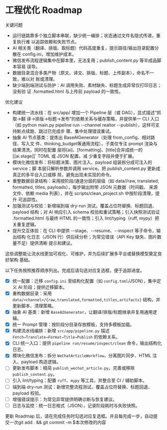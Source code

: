 # 工程优化 Roadmap


关键问题

  - 运行链路靠多个独立脚本串联，缺少统一编排；状态通过文件名隐式传递，重复执行难
  以追踪依赖和失败节点。
  - AI 相关类（翻译、排版、取标题）代码高度重复，提示路径/输出目录配置分散在
  config.ini，增加维护成本。
  - 微信发布流程逻辑集中在脚本里，无法复用；publish_content.py 等半成品脚本容易
  误导。
  - 数据目录混合多类产物（原文、译文、排版、标题、上传副本），命名不一致，难以对
  账或清理。
  - 缺少端到端测试与防护：AI 调用失败、素材缺失、标题生成异常仅打印日志；没有验
  证 .formatted.html 与上传前 payload 的一致性。

  优化建议

  - 构建统一流水线：在 src/app/ 增加一个 Pipeline 层（或 DAG），显式描述“抓取→翻
  译→排版→标题→发布”的依赖关系与缓存策略，并提供单一 CLI 入口（如 python main.py
  pipeline run --channel realtor --publish），这样可支持断点续跑、跳过已完成步
  骤、集中处理错误重试。
  - 抽象 AI 节点基类：提炼出 BaseAIGenerator（处理 from_config、相对路径、写入文
  件、thinking_budget等通用流程），子类仅专注 prompt 渲染与结果清洗，同时在配置
  层将[ai]、[formatting]、[title]合并成统一的[[ai.stage]]` TOML 或 JSON 配置，减
  少重复字段并便于扩展。
  - 模块化微信发布：将标题决策、图片注入、payload 组装拆分成可注入的 service；脚
  本层只解析参数并调用 service。把 publish_content.py 更新成真正的多平台入口或移
  除，避免出现未实现的命令。
  - 重整数据目录结构：采用按阶段/通道分层的层级（如 data/<channel>/raw,
  translated, formatted, titles, payloads），每步输出附带 JSON 元数据（时间戳、
  来源文件、依赖 media 列表），并在 scripts/clean_project.sh 中按阶段清理，提升
  可追踪性。
  - 加强测试与校验：新增端到端 dry-run 测试，覆盖占位符替换、标题回退、payload
  结构；对 AI 响应引入 schema 校验和重试策略；引入快照测试验证 .formatted.html
  与最终 HTML 的一致性；引入 lint/typing（ruff, mypy）把关重复逻辑。
  - 提升交互体验：在 CLI 中提供 --stage、--resume、--inspect 等子命令，输出结构
  化日志（JSON 行）供后续分析；为常见错误（API Key 缺失、图片数量不足）提供清晰
  提示和建议。

  这些调整能让流水线更加可视化、可维护，并为后续扩展多平台或替换模型奠定良好架构
  基础。


以下任务按照推荐顺序列出。完成后请勾选对应复选框，便于追踪进度。

- [x] 统一配置：迁移 `config.ini` 至结构化配置（如 `config.toml`/JSON），集中定义 AI 阶段；提供迁移脚本。
- [x] 重构数据目录：采用 `data/<channel>/{raw,translated,formatted,titles,artifacts}` 结构，并更新脚本、清理策略。
- [x] 抽象 AI 基类：新增 `BaseAIGenerator`，让翻译/排版/标题继承并复用通用逻辑。
- [x] 统一 Prompt 管理：按阶段分目录存放模板，支持多模板加载。
- [x] 构建流水线编排：新增 `src/app/pipeline.py` 描述 `Fetch→Translate→Format→Title→Publish` 的依赖关系。
- [x] CLI 统一入口：提供 `pipeline run/resume/inspect/clean` 命令，输出结构化日志。
- [x] 模块化微信发布：拆分 `WeChatArticleWorkflow`，分离图片同步、HTML 注入、payload 构造逻辑。
- [ ] 更新发布脚本：精简 `publish_wechat_article.py`，完善或移除 `publish_content.py`。
- [ ] 引入 lint/typing：配置 `ruff`、`mypy` 等工具，并整合至 CI / 辅助脚本。
- [ ] 端到端 dry-run 测试：新增完整流程测试，覆盖占位符替换、标题回退、payload 校验。
- [ ] 增强错误提示：为常见异常提供明确诊断与恢复建议。
- [ ] 日志与监控：统一日志格式（JSON），记录阶段耗时与失败快照。

更新 Roadmap 后，请在完成任务时勾选对应复选框。并且每完成一步，自动提交一次git add . && git commit -m $本次修改的内容
